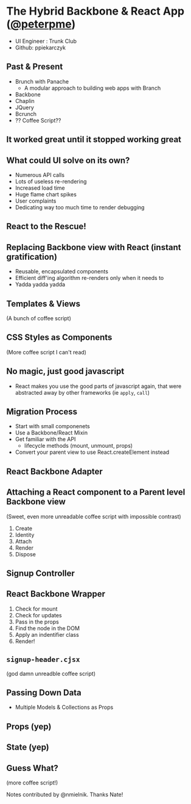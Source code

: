 # The Hybrid Backbone & React App ([@peterpme](http://twitter.com/peterpme))

* UI Engineer : Trunk Club
* Github: ppiekarczyk



## Past & Present

* Brunch with Panache
  * A modular approach to building web apps with Branch
* Backbone
* Chaplin
* JQuery
* Bcrunch
* ?? Coffee Script??



## It worked great until it stopped working great



## What could UI solve on its own?

* Numerous API calls
* Lots of useless re-rendering
* Increased load time
* Huge flame chart spikes
* User complaints
* Dedicating way too much time to render debugging



## React to the Rescue!



## Replacing Backbone view with React (instant gratification)

* Reusable, encapsulated components
* Efficient diff'ing algorithm re-renders only when it needs to
* Yadda yadda yadda



## Templates & Views

(A bunch of coffee script)



## CSS Styles as Components

(More coffee script I can't read)



## No magic, just good javascript

* React makes you use the good parts of javascript again,
  that were abstracted away by other frameworks (ie `apply`, `call`)



## Migration Process

* Start with small componenets
* Use a Backbone/React Mixin
* Get familiar with the API
  * lifecycle methods (mount, unmount, props)
* Convert your parent view to use React.createElement instead



## React Backbone Adapter



## Attaching a React component to a Parent level Backbone view

(Sweet, even more unreadable coffee script with impossible contrast)

1. Create
2. Identity
3. Attach
4. Render
5. Dispose



## Signup Controller



## React Backbone Wrapper

1. Check for mount
2. Check for updates
3. Pass in the props
4. Find the node in the DOM
5. Apply an indentifier class
6. Render!



## `signup-header.cjsx`

(god damn unreadble coffee script)



## Passing Down Data

* Multiple Models & Collections as Props



## Props (yep)



## State (yep)



## Guess What?

(more coffee script!)




Notes contributed by @nmielnik. Thanks Nate!
